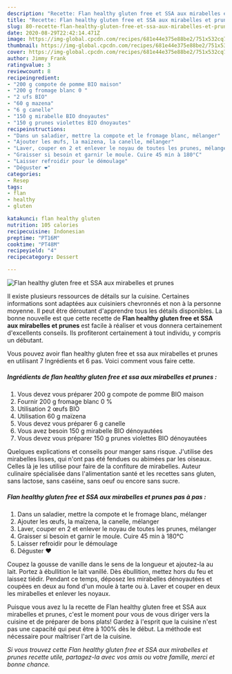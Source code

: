 ```yaml
---
description: "Recette: Flan healthy gluten free et SSA aux mirabelles et prunes"
title: "Recette: Flan healthy gluten free et SSA aux mirabelles et prunes"
slug: 80-recette-flan-healthy-gluten-free-et-ssa-aux-mirabelles-et-prunes
date: 2020-08-29T22:42:14.471Z
image: https://img-global.cpcdn.com/recipes/681e44e375e88be2/751x532cq70/flan-healthy-gluten-free-et-ssa-aux-mirabelles-et-prunes-photo-principale-de-la-recette.jpg
thumbnail: https://img-global.cpcdn.com/recipes/681e44e375e88be2/751x532cq70/flan-healthy-gluten-free-et-ssa-aux-mirabelles-et-prunes-photo-principale-de-la-recette.jpg
cover: https://img-global.cpcdn.com/recipes/681e44e375e88be2/751x532cq70/flan-healthy-gluten-free-et-ssa-aux-mirabelles-et-prunes-photo-principale-de-la-recette.jpg
author: Jimmy Frank
ratingvalue: 3
reviewcount: 8
recipeingredient:
- "200 g compote de pomme BIO maison"
- "200 g fromage blanc 0 "
- "2 ufs BIO"
- "60 g mazena"
- "6 g canelle"
- "150 g mirabelle BIO dnoyautes"
- "150 g prunes violettes BIO dnoyautes"
recipeinstructions:
- "Dans un saladier, mettre la compote et le fromage blanc, mélanger"
- "Ajouter les œufs, la maïzena, la canelle, mélanger"
- "Laver, couper en 2 et enlever le noyau de toutes les prunes, mélanger"
- "Graisser si besoin et garnir le moule. Cuire 45 min à 180°C"
- "Laisser refroidir pour le démoulage"
- "Déguster ❤️"
categories:
- Resep
tags:
- flan
- healthy
- gluten

katakunci: flan healthy gluten 
nutrition: 105 calories
recipecuisine: Indonesian
preptime: "PT16M"
cooktime: "PT48M"
recipeyield: "4"
recipecategory: Dessert

---
```



![Flan healthy gluten free et SSA aux mirabelles et prunes](https://img-global.cpcdn.com/recipes/681e44e375e88be2/751x532cq70/flan-healthy-gluten-free-et-ssa-aux-mirabelles-et-prunes-photo-principale-de-la-recette.jpg)

Il existe plusieurs ressources de détails sur la cuisine. Certaines informations sont adaptées aux cuisiniers chevronnés et non à la personne moyenne. Il peut être déroutant d'apprendre tous les détails disponibles. La bonne nouvelle est que cette recette de <strong> Flan healthy gluten free et SSA aux mirabelles et prunes </strong> est facile à réaliser et vous donnera certainement d'excellents conseils. Ils profiteront certainement à tout individu, y compris un débutant.

<!--inarticleads1-->

Vous pouvez avoir flan healthy gluten free et ssa aux mirabelles et prunes en utilisant 7 Ingrédients et 6 pas. Voici comment vous faire cette.

##### Ingrédients de flan healthy gluten free et ssa aux mirabelles et prunes :

1. Vous devez vous préparer 200 g compote de pomme BIO maison
1. Fournir 200 g fromage blanc 0 %
1. Utilisation 2 œufs BIO
1. Utilisation 60 g maïzena
1. Vous devez vous préparer 6 g canelle
1. Vous avez besoin 150 g mirabelle BIO dénoyautées
1. Vous devez vous préparer 150 g prunes violettes BIO dénoyautées


Quelques explications et conseils pour manger sans risque. J&#39;utilise des mirabelles lisses, qui n&#39;ont pas été fendues ou abimées par les oiseaux. Celles là je les utilise pour faire de la confiture de mirabelles. Auteur culinaire spécialisée dans l&#39;alimentation santé et les recettes sans gluten, sans lactose, sans caséine, sans oeuf ou encore sans sucre. 

<!--inarticleads2-->

##### Flan healthy gluten free et SSA aux mirabelles et prunes pas à pas :

1. Dans un saladier, mettre la compote et le fromage blanc, mélanger
1. Ajouter les œufs, la maïzena, la canelle, mélanger
1. Laver, couper en 2 et enlever le noyau de toutes les prunes, mélanger
1. Graisser si besoin et garnir le moule. Cuire 45 min à 180°C
1. Laisser refroidir pour le démoulage
1. Déguster ❤️


Coupez la gousse de vanille dans le sens de la longueur et ajoutez-la au lait. Portez à ébullition le lait vanillé. Dès ébullition, mettez hors du feu et laissez tiédir. Pendant ce temps, déposez les mirabelles dénoyautées et coupées en deux au fond d&#39;un moule à tarte ou à. Laver et couper en deux les mirabelles et enlever les noyaux. 

<!--inarticleads1-->

<p>
Puisque vous avez lu la recette de Flan healthy gluten free et SSA aux mirabelles et prunes, c'est le moment pour vous de vous diriger vers la cuisine et de préparer de bons plats! Gardez à l'esprit que la cuisine n'est pas une capacité qui peut être à 100% dès le début. La méthode est nécessaire pour maîtriser l'art de la cuisine.
</p>

<p>
<i>Si vous trouvez cette Flan healthy gluten free et SSA aux mirabelles et prunes recette utile, partagez-la avec vos amis ou votre famille, merci et bonne chance.</i>
</p>

